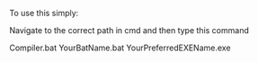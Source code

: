To use this simply:

Navigate to the correct path in cmd and then type this command

Compiler.bat YourBatName.bat YourPreferredEXEName.exe